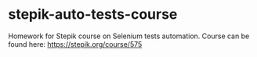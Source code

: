 # stepik-auto-tests-course
Homework for Stepik course on Selenium tests automation. Course can be found here: https://stepik.org/course/575


